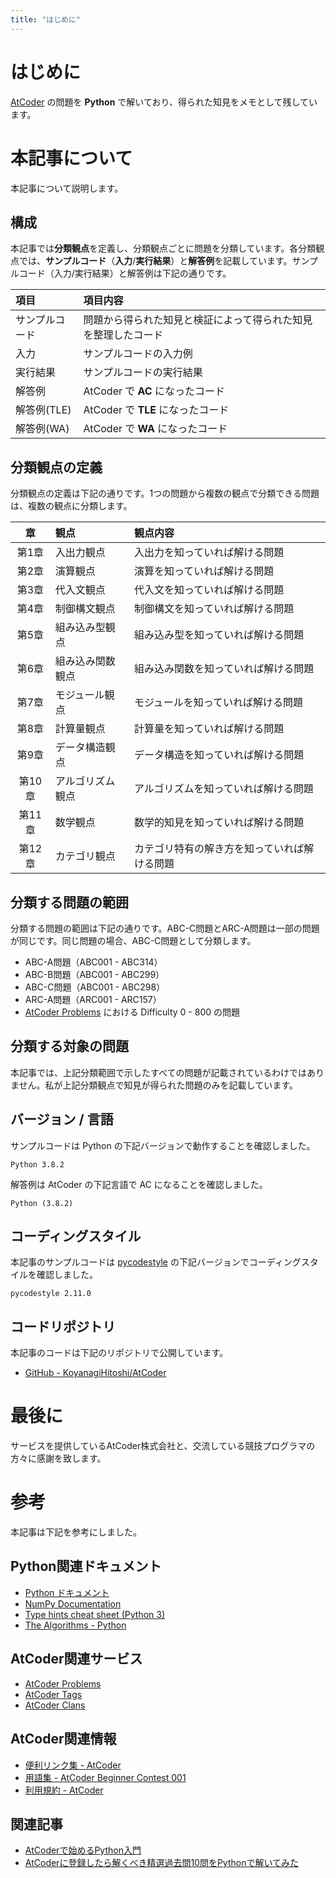 ```yaml
---
title: "はじめに"
---
```


# はじめに

[AtCoder](https://atcoder.jp/) の問題を **Python** で解いており、得られた知見をメモとして残しています。

# 本記事について

本記事について説明します。

## 構成

本記事では**分類観点**を定義し、分類観点ごとに問題を分類しています。各分類観点では、**サンプルコード**（**入力**/**実行結果**）と**解答例**を記載しています。サンプルコード（入力/実行結果）と解答例は下記の通りです。

|項目|項目内容|
|:--|:--|
|サンプルコード|問題から得られた知見と検証によって得られた知見を整理したコード|
|入力|サンプルコードの入力例|
|実行結果|サンプルコードの実行結果|
|解答例|AtCoder で **AC** になったコード|
|解答例(TLE)|AtCoder で **TLE** になったコード|
|解答例(WA)|AtCoder で **WA** になったコード|

## 分類観点の定義

分類観点の定義は下記の通りです。1つの問題から複数の観点で分類できる問題は、複数の観点に分類します。

|章|観点|観点内容|
|:-:|:--|:--|
|第1章|入出力観点|入出力を知っていれば解ける問題|
|第2章|演算観点|演算を知っていれば解ける問題|
|第3章|代入文観点|代入文を知っていれば解ける問題|
|第4章|制御構文観点|制御構文を知っていれば解ける問題|
|第5章|組み込み型観点|組み込み型を知っていれば解ける問題|
|第6章|組み込み関数観点|組み込み関数を知っていれば解ける問題|
|第7章|モジュール観点|モジュールを知っていれば解ける問題|
|第8章|計算量観点|計算量を知っていれば解ける問題|
|第9章|データ構造観点|データ構造を知っていれば解ける問題|
|第10章|アルゴリズム観点|アルゴリズムを知っていれば解ける問題|
|第11章|数学観点|数学的知見を知っていれば解ける問題|
|第12章|カテゴリ観点|カテゴリ特有の解き方を知っていれば解ける問題|

## 分類する問題の範囲

分類する問題の範囲は下記の通りです。ABC-C問題とARC-A問題は一部の問題が同じです。同じ問題の場合、ABC-C問題として分類します。

* ABC-A問題（ABC001 - ABC314）
* ABC-B問題（ABC001 - ABC299）
* ABC-C問題（ABC001 - ABC298）
* ARC-A問題（ARC001 - ARC157）
* [AtCoder Problems](https://kenkoooo.com/atcoder/#/table/) における Difficulty 0 - 800 の問題

## 分類する対象の問題

本記事では、上記分類範囲で示したすべての問題が記載されているわけではありません。私が上記分類観点で知見が得られた問題のみを記載しています。

## バージョン / 言語

サンプルコードは Python の下記バージョンで動作することを確認しました。

```text
Python 3.8.2
```

解答例は AtCoder の下記言語で AC になることを確認しました。

```text
Python (3.8.2)
```

## コーディングスタイル

本記事のサンプルコードは [pycodestyle](https://pypi.org/project/pycodestyle/) の下記バージョンでコーディングスタイルを確認しました。

```text
pycodestyle 2.11.0
```

## コードリポジトリ

本記事のコードは下記のリポジトリで公開しています。

* [GitHub - KoyanagiHitoshi/AtCoder](https://github.com/KoyanagiHitoshi/AtCoder) 

# 最後に

サービスを提供しているAtCoder株式会社と、交流している競技プログラマの方々に感謝を致します。

# 参考

本記事は下記を参考にしました。

## Python関連ドキュメント

* [Python ドキュメント](https://docs.python.org/ja/3/)
* [NumPy Documentation](https://numpy.org/doc/)
* [Type hints cheat sheet (Python 3)](https://mypy.readthedocs.io/en/latest/cheat_sheet_py3.html)
* [The Algorithms - Python](https://github.com/TheAlgorithms/Python)

## AtCoder関連サービス

* [AtCoder Problems](https://kenkoooo.com/atcoder)
* [AtCoder Tags](https://atcoder-tags.herokuapp.com/)
* [AtCoder Clans](https://kato-hiro.github.io/AtCoderClans/)

## AtCoder関連情報

* [便利リンク集 - AtCoder](https://atcoder.jp/posts/261)
* [用語集 - AtCoder Beginner Contest 001](https://atcoder.jp/contests/abc001/glossary)
* [利用規約 - AtCoder](https://atcoder.jp/tos)


## 関連記事

* [AtCoderで始めるPython入門](https://qiita.com/KoyanagiHitoshi/items/3286fbc65d56dd67737c)
* [AtCoderに登録したら解くべき精選過去問10問をPythonで解いてみた](https://qiita.com/KoyanagiHitoshi/items/c5e82841b8d0f750851d)
